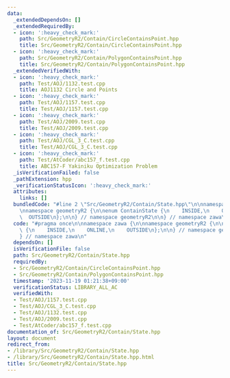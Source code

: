 ```yaml
---
data:
  _extendedDependsOn: []
  _extendedRequiredBy:
  - icon: ':heavy_check_mark:'
    path: Src/GeometryR2/Contain/CircleContainsPoint.hpp
    title: Src/GeometryR2/Contain/CircleContainsPoint.hpp
  - icon: ':heavy_check_mark:'
    path: Src/GeometryR2/Contain/PolygonContainsPoint.hpp
    title: Src/GeometryR2/Contain/PolygonContainsPoint.hpp
  _extendedVerifiedWith:
  - icon: ':heavy_check_mark:'
    path: Test/AOJ/1132.test.cpp
    title: AOJ1132 Circle and Points
  - icon: ':heavy_check_mark:'
    path: Test/AOJ/1157.test.cpp
    title: Test/AOJ/1157.test.cpp
  - icon: ':heavy_check_mark:'
    path: Test/AOJ/2009.test.cpp
    title: Test/AOJ/2009.test.cpp
  - icon: ':heavy_check_mark:'
    path: Test/AOJ/CGL_3_C.test.cpp
    title: Test/AOJ/CGL_3_C.test.cpp
  - icon: ':heavy_check_mark:'
    path: Test/AtCoder/abc157_f.test.cpp
    title: ABC157-F Yakiniku Optimization Problem
  _isVerificationFailed: false
  _pathExtension: hpp
  _verificationStatusIcon: ':heavy_check_mark:'
  attributes:
    links: []
  bundledCode: "#line 2 \"Src/GeometryR2/Contain/State.hpp\"\n\nnamespace zawa {\n\
    \nnamespace geometryR2 {\n\nenum ContainState {\n    INSIDE,\n    ONLINE,\n  \
    \  OUTSIDE\n};\n\n} // namespace geometryR2\n\n} // namespace zawa\n"
  code: "#pragma once\n\nnamespace zawa {\n\nnamespace geometryR2 {\n\nenum ContainState\
    \ {\n    INSIDE,\n    ONLINE,\n    OUTSIDE\n};\n\n} // namespace geometryR2\n\n\
    } // namespace zawa\n"
  dependsOn: []
  isVerificationFile: false
  path: Src/GeometryR2/Contain/State.hpp
  requiredBy:
  - Src/GeometryR2/Contain/CircleContainsPoint.hpp
  - Src/GeometryR2/Contain/PolygonContainsPoint.hpp
  timestamp: '2023-11-19 01:21:38+09:00'
  verificationStatus: LIBRARY_ALL_AC
  verifiedWith:
  - Test/AOJ/1157.test.cpp
  - Test/AOJ/CGL_3_C.test.cpp
  - Test/AOJ/1132.test.cpp
  - Test/AOJ/2009.test.cpp
  - Test/AtCoder/abc157_f.test.cpp
documentation_of: Src/GeometryR2/Contain/State.hpp
layout: document
redirect_from:
- /library/Src/GeometryR2/Contain/State.hpp
- /library/Src/GeometryR2/Contain/State.hpp.html
title: Src/GeometryR2/Contain/State.hpp
---
```

